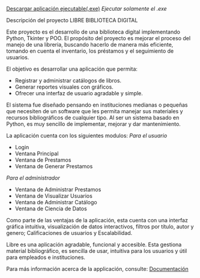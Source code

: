 [Descargar aplicación ejecutable(.exe)](https://drive.google.com/drive/folders/1SgfbhkF_sFz0UnOtC0kG-jjUzYePBPZi?usp=sharing)
*Ejecutar solamente el .exe*

Descripción del proyecto LIBRE BIBLIOTECA DIGITAL

Este proyecto es el desarrollo de una biblioteca digital implementando Python, Tkinter y POO. 
El propósito del proyecto es mejorar el proceso del manejo de una libreria, buscando hacerlo
de manera más eficiente, tomando en cuenta el inventario, los préstamos y el seguimiento de usuarios.

El objetivo es desarrollar una aplicación que permita:
- Registrar y administrar catálogos de libros.
- Generar reportes visuales con gráficos.
- Ofrecer una interfaz de usuario agradable y simple.

El sistema fue diseñado pensando en instituciones medianas o pequeñas que necesiten de un software
que les permita manejar sus materiales y recursos bibliográficos de cualquier tipo. Al ser un
sistema basado en Python, es muy sencillo de implementar, mejorar y dar mantenimiento.

La aplicación cuenta con los siguientes modulos:
*Para el usuario*
- Login
- Ventana Principal
- Ventana de Prestamos
- Ventana de Generar Prestamos

*Para el administrador*
- Ventana de Administrar Prestamos
- Ventana de Visualizar Usuarios
- Ventana de Administrar Catálogo
- Ventana de Ciencia de Datos

Como parte de las ventajas de la aplicación, esta cuenta con una interfaz gráfica intuitiva,
visualización de datos interactivos, filtros por título, autor y genero; Calificaciones de usuarios
y Escalabilidad.

Libre es una aplicación agradable, funcional y accesible. Esta gestiona material bibliográfico, es sencilla
de usar, intuitiva para los usuarios y útil para empleados e instituciones.

Para más información acerca de la applicación, consulte:
[Documentación](https://drive.google.com/file/d/1MrLDXOY0ZbcRxZ_9e_z3QaeDQiSM9npW/view?usp=sharing)

